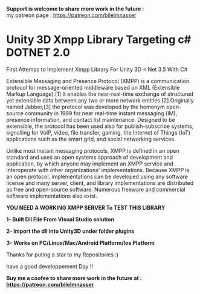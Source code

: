 
<b>Support is welcome to share more work in the future :</b><br>
my patreon page : https://patreon.com/bilelmnasser

# Unity 3D Xmpp Library Targeting c# DOTNET 2.0
First Attemps to Implement Xmpp Library For Unity 3D &lt; Net 3.5 With C#


Extensible Messaging and Presence Protocol (XMPP) is a communication protocol for message-oriented middleware based on XML (Extensible Markup Language).[1] It enables the near-real-time exchange of structured yet extensible data between any two or more network entities.[2] Originally named Jabber,[3] the protocol was developed by the homonym open-source community in 1999 for near real-time instant messaging (IM), presence information, and contact list maintenance. Designed to be extensible, the protocol has been used also for publish-subscribe systems, signalling for VoIP, video, file transfer, gaming, the Internet of Things (IoT) applications such as the smart grid, and social networking services.

Unlike most instant messaging protocols, XMPP is defined in an open standard and uses an open systems approach of development and application, by which anyone may implement an XMPP service and interoperate with other organizations' implementations. Because XMPP is an open protocol, implementations can be developed using any software license and many server, client, and library implementations are distributed as free and open-source software. Numerous freeware and commercial software implementations also exist.





<b>
  YOU NEED A WORKING XMPP SERVER To TEST THIS LIBRARY
  
  
  
  

1- Built Dll File From Visual Studio solution



2- Import the dll into Unity3D under folder plugins



3- Works on PC/Linux/Mac/Android Platform/Ios Platform



</b>


Thanks for puting a star to my Repositories :)




have a good developpement Day !!


<b>Buy me a coofee to share more work in the future at  : https://patreon.com/bilelmnasser
